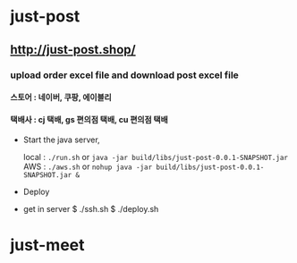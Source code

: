 # just-post
## http://just-post.shop/
### upload order excel file and download post excel file
#### 스토어 : 네이버, 쿠팡, 에이블리
#### 택배사 : cj 택배, gs 편의점 택배, cu 편의점 택배


- Start the java server,

  local : `./run.sh` or `java -jar build/libs/just-post-0.0.1-SNAPSHOT.jar`
  AWS   : `./aws.sh` or `nohup java -jar build/libs/just-post-0.0.1-SNAPSHOT.jar &`

- Deploy

- get in server
$ ./ssh.sh
$ ./deploy.sh


# just-meet
